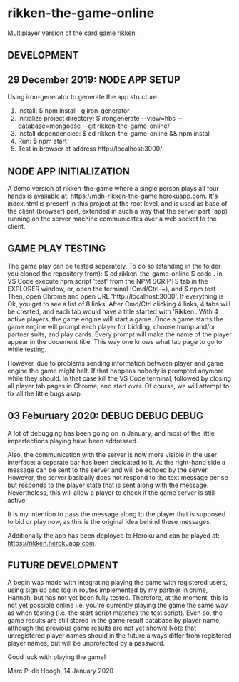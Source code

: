 # rikken-the-game-online
Multiplayer version of the card game rikken

DEVELOPMENT
-----------
  29 December 2019:
  NODE APP SETUP
  --------------
  Using iron-generator to generate the app structure: 
  1. Install: $ npm install -g iron-generator
  2. Initialize project directory: $ irongenerate --view=hbs --database=mongoose --git rikken-the-game-online/
  3. Install dependencies: $ cd rikken-the-game-online && npm install
  4. Run: $ npm start
  5. Test in browser at address http://localhost:3000/

  NODE APP INITIALIZATION
  -----------------------
  A demo version of rikken-the-game where a single person plays all four hands is available at: https://mdh-rikken-the-game.herokuapp.com.
  It's index.html is present in this project at the root level, and is used as base of the client (browser) part, extended in such a way
  that the server part (app) running on the server machine communicates over a web socket to the client.

  GAME PLAY TESTING
  -----------------
  The game play can be tested separately.
  To do so (standing in the folder you cloned the repository from):
  $ cd rikken-the-game-online
  $ code .
  In VS Code execute npm script 'test' from the NPM SCRIPTS tab in the EXPLORER window, or, open the terminal (Cmd/Ctrl-~), and
  $ npm test
  Then, open Chrome and open URL 'http://localhost:3000'.
  If everything is Ok, you get to see a list of 8 links.
  After Cmd/Ctrl clicking 4 links, 4 tabs will be created, and each tab would have a title started with 'Rikken'.
  With 4 active players, the game engine will start a game.
  Once a game starts the game engine will prompt each player for bidding, choose trump and/or partner suits, and play cards.
  Every prompt will make the name of the player appear in the document title. This way one knows what tab page to go to
  while testing.

  However, due to problems sending information between player and game engine the game might halt.
  If that happens nobody is prompted anymore while they should. In that case kill the VS Code terminal, followed by closing
  all player tab pages in Chrome, and start over. Of course, we will attempt to fix all the little bugs asap. 

  03 Feburuary 2020:
  DEBUG DEBUG DEBUG
  -----------------
  A lot of debugging has been going on in January, and most of the little imperfections playing have been addressed.
  
  Also, the communication with the server is now more visible in the user interface: a separate bar has been dedicated to it.
  At the right-hand side a message can be sent to the server and will be echoed by the server. However, the server basically
  does not respond to the text message per se but responds to the player state that is sent along with the message.
  Nevertheless, this will allow a player to check if the game server is still active.

  It is my intention to pass the message along to the player that is supposed to bid or play now, as this is the original idea behind these messages.

  Additionally the app has been deployed to Heroku and can be played at: https://rikken.herokuapp.com.

  FUTURE DEVELOPMENT
  ------------------
  A begin was made with integrating playing the game with registered users, using sign up and log in routes implemented by my partner in crime, Hannah, 
  but has not yet been fully tested. 
  Therefore, at the moment, this is not yet possible online i.e. you're currently playing the game the same way as when testing (i.e. the start script
  matches the test script).
  Even so, the game results are still stored in the game result database by player name, although the previous game results are not yet shown! 
  Note that unregistered player names should in the future always differ from registered player names, but will be unprotected by a password.

  Good luck with playing the game!

  Marc P. de Hoogh, 14 January 2020




